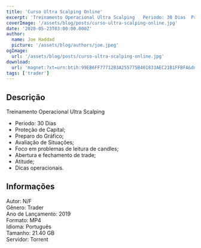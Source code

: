 ```yaml
---
title: 'Curso Ultra Scalping Online'
excerpt: 'Treinamento Operacional Ultra Scalping   Periodo: 30 Dias  Proteção de Capital;  Preparo do Gráfico;  Avaliação de Situações;  Foco em problemas de leitura de candles;  Abertura e fechamento de trade;  Atitude;  Dicas operacionais.'
coverImage: '/assets/blog/posts/curso-ultra-scalping-online.jpg'
date: '2020-05-23T03:00:00.000Z'
author:
  name: Joe Haddad
  picture: '/assets/blog/authors/joe.jpeg'
ogImage:
  url: '/assets/blog/posts/curso-ultra-scalping-online.jpg'
download:
  url: 'magnet:?xt=urn:btih:99EB6FF77712B3A255775B401833AEC21B1FFBFA&dn=Sheik%20Trades&tr=udp%3a%2f%2ftracker.openbittorrent.com%3a1337%2fannounce&tr=udp%3a%2f%2ftracker.opentrackr.org%3a1337%2fannounce'
tags: ['trader']
---
```

<h2>Descrição</h2>
<p></p><p>Treinamento Operacional Ultra Scalping</p><ul><li>Periodo: 30 Dias</li><li>Proteção de Capital;</li><li>Preparo do Gráfico;</li><li>Avaliação de Situações;</li><li>Foco em problemas de leitura de candles;</li><li>Abertura e fechamento de trade;</li><li>Atitude;</li><li>Dicas operacionais.</li></ul><h2>Informações</h2><p>Autor: N/F<br/>Gênero: Trader<br/>Ano de Lançamento: 2019<br/>Formato: MP4<br/>Idioma: Português<br/>Tamanho: 21.40 GB<br/>Servidor: Torrent</p>